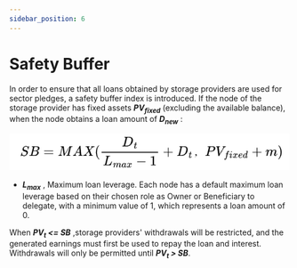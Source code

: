 ```yaml
---
sidebar_position: 6
---
```


#  Safety Buffer

In order to ensure that all loans obtained by storage providers are used for sector pledges, a
safety buffer index is introduced. If the node of the storage provider has fixed assets _**PV<sub>fixed</sub>**_
(excluding the available balance), when the node obtains a loan amount of _**D<sub>new</sub>**_ :

![](SB.png)

* _**L<sub>max</sub>**_ , Maximum loan leverage. Each node has a default maximum loan leverage based
on their chosen role as Owner or Beneficiary to delegate, with a minimum value of 1,
which represents a loan amount of 0. 

When _**PV<sub>t</sub> <= SB**_ ,storage providers' withdrawals will be restricted, and the generated earnings must first be used to repay the loan and interest. Withdrawals will only be permitted until _**PV<sub>t</sub> > SB**_.
